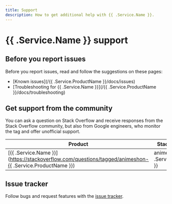 ```yaml
---
title: Support
description: How to get additional help with {{ .Service.Name }}.
---
```


# {{ .Service.Name }} support

## Before you report issues

Before you report issues, read and follow the suggestions on these pages:

- [Known issues](/{{ .Service.ProductName }}/docs/issues)
- [Troubleshooting for {{ .Service.Name }}](/{{ .Service.ProductName }}/docs/troubleshooting)

## Get support from the community

You can ask a question on Stack Overflow and receive responses from the Stack Overflow community, but also from Google engineers, who monitor the tag and offer unofficial support.

| Product | Stack Overflow tag |
| --- | --- |
| [{{ .Service.Name }}](https://stackoverflow.com/questions/tagged/animeshon-{{ .Service.ProductName }}) | animeshon-{{ .Service.ProductName }} |

## Issue tracker

Follow bugs and request features with the [issue tracker](https://github.com/animeshon/issue-tracker/issues).

